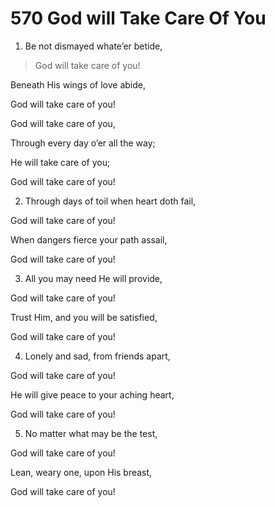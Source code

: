 # 570 God will Take Care Of You <!-- editor: was missing -->

1.  Be not dismayed whate’er betide,

> God will take care of you!

Beneath His wings of love abide,

God will take care of you!

God will take care of you,

Through every day o’er all the way;

He will take care of you;

God will take care of you!

2.  Through days of toil when heart doth fail,

God will take care of you!

When dangers fierce your path assail,

God will take care of you!

3.  All you may need He will provide,

God will take care of you!

Trust Him, and you will be satisfied,

God will take care of you!

4.  Lonely and sad, from friends apart,

God will take care of you!

He will give peace to your aching heart,

God will take care of you!

5.  No matter what may be the test,

God will take care of you!

Lean, weary one, upon His breast,

God will take care of you!

